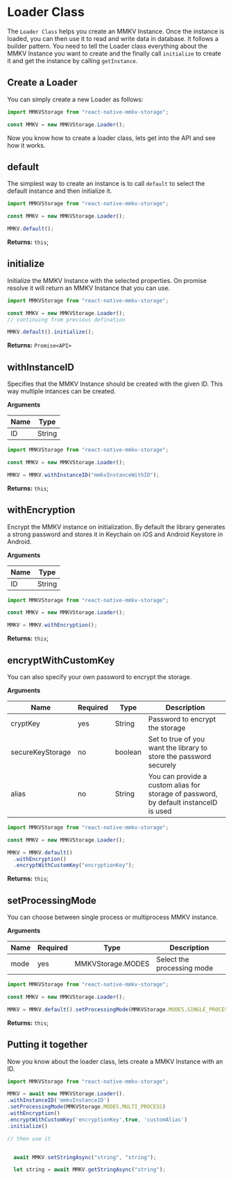 # Loader Class

The `Loader Class` helps you create an MMKV Instance. Once the instance is loaded, you can then use it to read and write data in database. It follows a builder pattern. You need to tell the Loader class everything about the MMKV Instance you want to create and the finally call `initialize` to create it and get the instance by calling `getInstance`.

## Create a Loader

You can simply create a new Loader as follows:

```js
import MMKVStorage from "react-native-mmkv-storage";

const MMKV = new MMKVStorage.Loader();
```

Now you know how to create a loader class, lets get into the API and see how it works.

## default

The simplest way to create an instance is to call `default` to select the default instance and then initialize it.

```js
import MMKVStorage from "react-native-mmkv-storage";

const MMKV = new MMKVStorage.Loader();

MMKV.default();
```

**Returns:** `this`;

## initialize

Initialize the MMKV Instance with the selected properties. On promise resolve it will return an MMKV Instance that you can use.

```js
import MMKVStorage from "react-native-mmkv-storage";

const MMKV = new MMKVStorage.Loader();
// continuing from previous defination

MMKV.default().initialize();
```

**Returns:** `Promise<API>`



## withInstanceID

Specifies that the MMKV Instance should be created with the given ID. This way multiple intances can be created.

**Arguments**

| Name | Type   |
| ---- | ------ |
| ID   | String |

```js
import MMKVStorage from "react-native-mmkv-storage";

const MMKV = new MMKVStorage.Loader();

MMKV = MMKV.withInstanceID("mmkvInstanceWithID");
```

**Returns:** `this`;

## withEncryption

Encrypt the MMKV instance on initialization. By default the library generates a strong password and stores it in Keychain on iOS and Android Keystore in Android.

**Arguments**

| Name | Type   |
| ---- | ------ |
| ID   | String |

```js
import MMKVStorage from "react-native-mmkv-storage";

const MMKV = new MMKVStorage.Loader();

MMKV = MMKV.withEncryption();
```

**Returns:** `this`;



## encryptWithCustomKey

You can also specify your own password to encrypt the storage.

**Arguments**

| Name             | Required | Type    | Description                                                                           |
| ---------------- | -------- | ------- | ------------------------------------------------------------------------------------- |
| cryptKey         | yes      | String  | Password to encrypt the storage                                                       |
| secureKeyStorage | no       | boolean | Set to true of you want the library to store the password securely                    |
| alias            | no       | String  | You can provide a custom alias for storage of password, by default instanceID is used |

```js
import MMKVStorage from "react-native-mmkv-storage";

const MMKV = new MMKVStorage.Loader();

MMKV = MMKV.default()
  .withEncryption()
  .encryptWithCustomKey("encryptionKey");
```

**Returns:** `this`;

## setProcessingMode

You can choose between single process or multiprocess MMKV instance.

**Arguments**

| Name | Required | Type              | Description                |
| ---- | -------- | ----------------- | -------------------------- |
| mode | yes      | MMKVStorage.MODES | Select the processing mode |

```js
import MMKVStorage from "react-native-mmkv-storage";

const MMKV = new MMKVStorage.Loader();

MMKV = MMKV.default().setProcessingMode(MMKVStorage.MODES.SINGLE_PROCESS); // OR MMKVStorage.MODES.MULTI_PROCESS
```

**Returns:** `this`;

## Putting it together

Now you know about the loader class, lets create a MMKV Instance with an ID.

```js
import MMKVStorage from "react-native-mmkv-storage";

MMKV = await new MMKVStorage.Loader().
.withInstanceID('mmkvInstanceID')
.setProcessingMode(MMKVStorage.MODES.MULTI_PROCESS)
.withEncryption()
.encryptWithCustomKey('encryptionKey',true, 'customAlias')
.initialize()

// then use it


  await MMKV.setStringAsync("string", "string");

  let string = await MMKV.getStringAsync("string");

```
